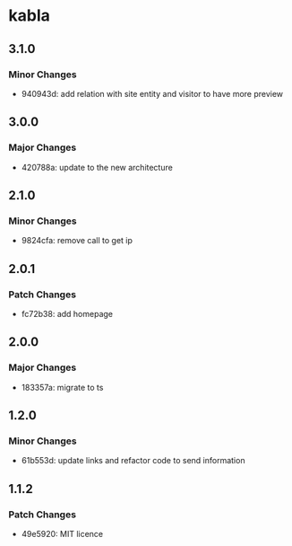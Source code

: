 # kabla

## 3.1.0

### Minor Changes

- 940943d: add relation with site entity and visitor to have more preview

## 3.0.0

### Major Changes

- 420788a: update to the new architecture

## 2.1.0

### Minor Changes

- 9824cfa: remove call to get ip

## 2.0.1

### Patch Changes

- fc72b38: add homepage

## 2.0.0

### Major Changes

- 183357a: migrate to ts

## 1.2.0

### Minor Changes

- 61b553d: update links and refactor code to send information

## 1.1.2

### Patch Changes

- 49e5920: MIT licence
